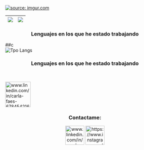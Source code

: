
<a href="https://imgur.com/Bzo5wTV"><img src="https://i.imgur.com/Bzo5wTV.gif" title="source: imgur.com" /></a>


<img src="https://github-readme-stats.vercel.app/api?username=carlafaes&&show_icons=true&count_private=true&theme=radical&titlecolor=8E2DE2&text_color=fff&icon_color=8E2DE2&include_all_commits=true"/>|<img src="https://github-readme-streak-stats.herokuapp.com/?user=carlafaes&theme=radical"/>|
|---|---|

<h3 align="center">Lenguajes en los que he estado trabajando</h3>

##c
<br/>
![Tpo Langs](https://github-readme-stats.vercel.app/api/top-langs/?username=carlafaes&layout=compact&theme=radical&langs_count=9&titlecolor=8E2DE2&text_color=fff&icon_color=8E2DE2)

<h3 align="center">Lenguajes en los que he estado trabajando</h3>
<br/>
<p align="center>
<a href="https://portfolio-front2.vercel.app/" target="blank"><img align="center" src="https://i.imgur.com/hijMudP.png" alt="www.linkedin.com/in/carla-faes-678454216" height="80" width="80" /></a>
</p>

<h3 align="center">Contactame:</h3>
<p align="center">
<a href="https://www.linkedin.com/in/carla-faes/" target="blank"><img align="center" src="https://raw.githubusercontent.com/rahuldkjain/github-profile-readme-generator/master/src/images/icons/Social/linked-in-alt.svg" alt="www.linkedin.com/in/carla-faes-678454216" height="60" width="60" /></a>
<a href="https://instagram.com/https://www.instagram.com/carlagfaes" target="blank"><img align="center" src="https://raw.githubusercontent.com/rahuldkjain/github-profile-readme-generator/master/src/images/icons/Social/instagram.svg" alt="https://www.instagram.com/carlagfaes" height="60" width="60" /></a>
</p>




